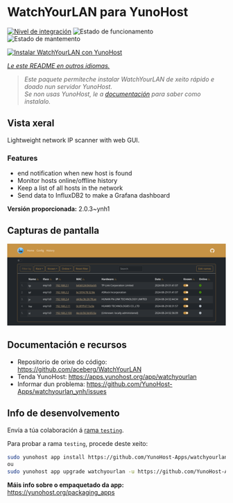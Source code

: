 <!--
NOTA: Este README foi creado automáticamente por <https://github.com/YunoHost/apps/tree/master/tools/readme_generator>
NON debe editarse manualmente.
-->

# WatchYourLAN para YunoHost

[![Nivel de integración](https://dash.yunohost.org/integration/watchyourlan.svg)](https://ci-apps.yunohost.org/ci/apps/watchyourlan/) ![Estado de funcionamento](https://ci-apps.yunohost.org/ci/badges/watchyourlan.status.svg) ![Estado de mantemento](https://ci-apps.yunohost.org/ci/badges/watchyourlan.maintain.svg)

[![Instalar WatchYourLAN con YunoHost](https://install-app.yunohost.org/install-with-yunohost.svg)](https://install-app.yunohost.org/?app=watchyourlan)

*[Le este README en outros idiomas.](./ALL_README.md)*

> *Este paquete permíteche instalar WatchYourLAN de xeito rápido e doado nun servidor YunoHost.*  
> *Se non usas YunoHost, le a [documentación](https://yunohost.org/install) para saber como instalalo.*

## Vista xeral

Lightweight network IP scanner with web GUI.

### Features

- end notification when new host is found
- Monitor hosts online/offline history
- Keep a list of all hosts in the network
- Send data to InfluxDB2 to make a Grafana dashboard


**Versión proporcionada:** 2.0.3~ynh1

## Capturas de pantalla

![Captura de pantalla de WatchYourLAN](./doc/screenshots/Screenshot.png)

## Documentación e recursos

- Repositorio de orixe do código: <https://github.com/aceberg/WatchYourLAN>
- Tenda YunoHost: <https://apps.yunohost.org/app/watchyourlan>
- Informar dun problema: <https://github.com/YunoHost-Apps/watchyourlan_ynh/issues>

## Info de desenvolvemento

Envía a túa colaboración á [rama `testing`](https://github.com/YunoHost-Apps/watchyourlan_ynh/tree/testing).

Para probar a rama `testing`, procede deste xeito:

```bash
sudo yunohost app install https://github.com/YunoHost-Apps/watchyourlan_ynh/tree/testing --debug
ou
sudo yunohost app upgrade watchyourlan -u https://github.com/YunoHost-Apps/watchyourlan_ynh/tree/testing --debug
```

**Máis info sobre o empaquetado da app:** <https://yunohost.org/packaging_apps>
